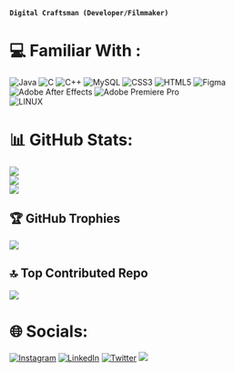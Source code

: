 **`Digital Craftsman (Developer/Filmmaker)`**
# 💻 Familiar With :
![Java](https://img.shields.io/badge/java-%23ED8B00.svg?style=for-the-badge&logo=java&logoColor=white) 
![C](https://img.shields.io/badge/c-%2300599C.svg?style=for-the-badge&logo=c&logoColor=white) 
![C++](https://img.shields.io/badge/c++-%2300599C.svg?style=for-the-badge&logo=c%2B%2B&logoColor=white)
![MySQL](https://img.shields.io/badge/mysql-%2300f.svg?style=for-the-badge&logo=mysql&logoColor=white)
![CSS3](https://img.shields.io/badge/css3-%231572B6.svg?style=for-the-badge&logo=css3&logoColor=white) 
![HTML5](https://img.shields.io/badge/html5-%23E34F26.svg?style=for-the-badge&logo=html5&logoColor=white) 
![Figma](https://img.shields.io/badge/figma-%23F24E1E.svg?style=for-the-badge&logo=figma&logoColor=white) 
![Adobe After Effects](https://img.shields.io/badge/Adobe%20After%20Effects-9999FF.svg?style=for-the-badge&logo=Adobe%20After%20Effects&logoColor=white) 
![Adobe Premiere Pro](https://img.shields.io/badge/Adobe%20Premiere%20Pro-9999FF.svg?style=for-the-badge&logo=Adobe%20Premiere%20Pro&logoColor=white) 	
![LINUX](https://img.shields.io/badge/Linux-FCC624?style=for-the-badge&logo=linux&logoColor=black)

# 📊 GitHub Stats:
![](https://github-readme-stats.vercel.app/api?username=manjeetio&theme=dark&hide_border=true&include_all_commits=true&count_private=true)<br/>
![](https://github-readme-streak-stats.herokuapp.com/?user=manjeetio&theme=dark&hide_border=true)<br/>
![](https://github-readme-stats.vercel.app/api/top-langs/?username=manjeetio&theme=dark&hide_border=true&include_all_commits=true&count_private=true&layout=compact)


## 🏆 GitHub Trophies
![](https://github-profile-trophy.vercel.app/?username=manjeetio&theme=radical&no-frame=true&no-bg=true&margin-w=4)
## 🔝 Top Contributed Repo
![](https://github-contributor-stats.vercel.app/api?username=manjeetio&limit=5&theme=dark&combine_all_yearly_contributions=true)




# 🌐 Socials:
[![Instagram](https://img.shields.io/badge/Instagram-%23E4405F.svg?logo=Instagram&logoColor=white)](https://instagram.com/manjeet.io)
[![LinkedIn](https://img.shields.io/badge/LinkedIn-%230077B5.svg?logo=linkedin&logoColor=white)](https://linkedin.com/in/manjeet-gangwar)
[![Twitter](https://img.shields.io/badge/Twitter-%231DA1F2.svg?logo=Twitter&logoColor=white)](https://twitter.com/manjeet_io) 
[![](https://visitcount.itsvg.in/api?id=manjeetio&icon=4&color=10)](https://visitcount.itsvg.in)

